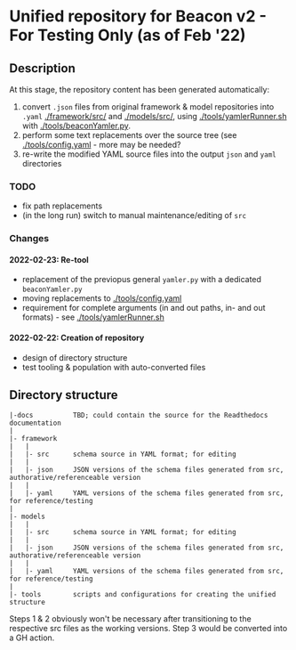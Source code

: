 # Unified repository for Beacon v2 - For Testing Only (as of Feb '22)

## Description

At this stage, the repository content has been generated automatically:

1. convert `.json` files from original framework & model repositories into `.yaml` [./framework/src/](./framework/src/) and [./models/src/](./models/src/), using [./tools/yamlerRunner.sh](./tools/yamlerRunner.sh) with [./tools/beaconYamler.py](./tools/yamler.py).
2. perform some text replacements over the source tree (see [./tools/config.yaml](./tools/config.yaml) - more may be needed?
3. re-write the modified YAML source files into the output `json` and `yaml` directories

### TODO

* fix path replacements
* (in the long run) switch to manual maintenance/editing of `src`

### Changes

#### 2022-02-23: Re-tool

* replacement of the previopus general `yamler.py` with a dedicated `beaconYamler.py`
* moving replacements to [./tools/config.yaml](./tools/config.yaml)
* requirement for complete arguments (in and out paths, in- and out formats) - see [./tools/yamlerRunner.sh](./tools/yamlerRunner.sh)

#### 2022-02-22: Creation of repository

* design of directory structure
* test tooling & population with auto-converted files

## Directory structure

```
|-docs          TBD; could contain the source for the Readthedocs documentation
|
|- framework
|   |
|   |- src      schema source in YAML format; for editing
|   |
|   |- json     JSON versions of the schema files generated from src, authorative/referenceable version
|   |
|   |- yaml     YAML versions of the schema files generated from src, for reference/testing
|
|- models
|   |
|   |- src      schema source in YAML format; for editing
|   |
|   |- json     JSON versions of the schema files generated from src, authorative/referenceable version
|   |
|   |- yaml     YAML versions of the schema files generated from src, for reference/testing
|
|- tools        scripts and configurations for creating the unified structure
```

Steps 1 & 2 obviously won't be necessary after transitioning to the respective src files as the working versions. Step 3 would be converted into a GH action.
